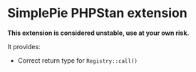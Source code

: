 # SimplePie PHPStan extension

**This extension is considered unstable, use at your own risk.**

It provides:

- Correct return type for `Registry::call()`
